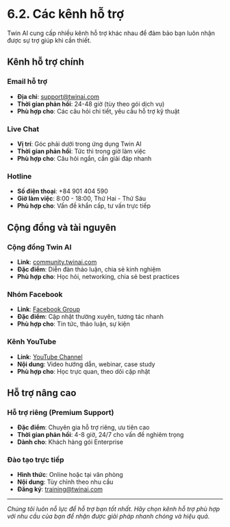 # 6.2. Các kênh hỗ trợ

Twin AI cung cấp nhiều kênh hỗ trợ khác nhau để đảm bảo bạn luôn nhận được sự trợ giúp khi cần thiết.

## Kênh hỗ trợ chính

### Email hỗ trợ
- **Địa chỉ**: support@twinai.com
- **Thời gian phản hồi**: 24-48 giờ (tùy theo gói dịch vụ)
- **Phù hợp cho**: Các câu hỏi chi tiết, yêu cầu hỗ trợ kỹ thuật

### Live Chat
- **Vị trí**: Góc phải dưới trong ứng dụng Twin AI
- **Thời gian phản hồi**: Tức thì trong giờ làm việc
- **Phù hợp cho**: Câu hỏi ngắn, cần giải đáp nhanh

### Hotline
- **Số điện thoại**: +84 901 404 590
- **Giờ làm việc**: 8:00 - 18:00, Thứ Hai - Thứ Sáu
- **Phù hợp cho**: Vấn đề khẩn cấp, tư vấn trực tiếp

## Cộng đồng và tài nguyên

### Cộng đồng Twin AI
- **Link**: [community.twinai.com](https://community.twinai.com)
- **Đặc điểm**: Diễn đàn thảo luận, chia sẻ kinh nghiệm
- **Phù hợp cho**: Học hỏi, networking, chia sẻ best practices

### Nhóm Facebook
- **Link**: [Facebook Group](https://facebook.com/groups/twinai)
- **Đặc điểm**: Cập nhật thường xuyên, tương tác nhanh
- **Phù hợp cho**: Tin tức, thảo luận, sự kiện

### Kênh YouTube
- **Link**: [YouTube Channel](https://youtube.com/c/twinai)
- **Nội dung**: Video hướng dẫn, webinar, case study
- **Phù hợp cho**: Học trực quan, theo dõi cập nhật

## Hỗ trợ nâng cao

### Hỗ trợ riêng (Premium Support)
- **Đặc điểm**: Chuyên gia hỗ trợ riêng, ưu tiên cao
- **Thời gian phản hồi**: 4-8 giờ, 24/7 cho vấn đề nghiêm trọng
- **Dành cho**: Khách hàng gói Enterprise

### Đào tạo trực tiếp
- **Hình thức**: Online hoặc tại văn phòng
- **Nội dung**: Tùy chỉnh theo nhu cầu
- **Đăng ký**: [training@twinai.com](mailto:training@twinai.com)

---

*Chúng tôi luôn nỗ lực để hỗ trợ bạn tốt nhất. Hãy chọn kênh hỗ trợ phù hợp với nhu cầu của bạn để nhận được giải pháp nhanh chóng và hiệu quả.*
